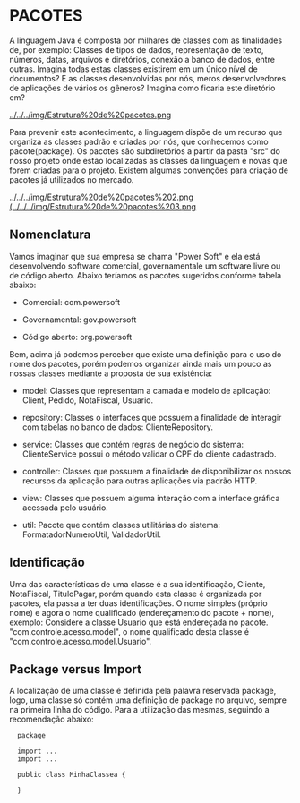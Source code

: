 # PACOTES

A linguagem Java é composta por milhares de classes com as finalidades de, por exemplo: Classes de tipos de dados, representação de texto, números, datas, arquivos e diretórios, conexão a banco de dados, entre outras. Imagina todas estas classes existirem em um único nível de documentos? E as classes desenvolvidas por nós, meros desenvolvedores de aplicações de vários os gêneros? Imagina como ficaria este diretório em?

[../../../img/Estrutura%20de%20pacotes.png](../../../img/Estrutura%20de%20pacotes.png)

Para prevenir este acontecimento, a linguagem dispõe de um recurso que organiza as classes padrão e criadas por nós, que conhecemos como pacote(package). Os pacotes são subdiretórios a partir da pasta "src" do nosso projeto onde estão localizadas as classes da linguagem e novas que forem criadas para o projeto. Existem algumas convenções para criação de pacotes já utilizados no mercado.

[../../../img/Estrutura%20de%20pacotes%202.png](../../../img/Estrutura%20de%20pacotes%202.png) [(../../../img/Estrutura%20de%20pacotes%203.png](../../../img/Estrutura%20de%20pacotes%203.png)

## Nomenclatura

Vamos imaginar que sua empresa se chama "Power Soft" e ela está desenvolvendo software comercial, governamentale um software livre ou de código aberto. Abaixo teríamos os pacotes sugeridos conforme tabela abaixo:

- Comercial: com.powersoft

- Governamental: gov.powersoft

- Código aberto: org.powersoft

Bem, acima já podemos perceber que existe uma definição para o uso do nome dos pacotes, porém podemos organizar ainda mais um pouco as nossas classes mediante a proposta de sua existência:

- model: Classes que representam a camada e modelo de aplicação:
  Client, Pedido, NotaFiscal, Usuario.

- repository: Classes o interfaces que possuem a finalidade de interagir com tabelas no banco de dados: ClienteRepository.

- service: Classes que contém regras de negócio do sistema: ClienteService possui o método validar o CPF do cliente cadastrado.

- controller: Classes que possuem a finalidade de disponibilizar os nossos recursos da aplicação para outras aplicações via padrão HTTP.

- view: Classes que possuem alguma interação com a interface gráfica acessada pelo usuário.

- util: Pacote que contém classes utilitárias do sistema:
  FormatadorNumeroUtil, ValidadorUtil.

## Identificação

Uma das características de uma classe é a sua identificação, Cliente, NotaFiscal, TituloPagar, porém quando esta classe é organizada por pacotes, ela passa a ter duas identificações. O nome simples (próprio nome) e agora o nome qualificado (endereçamento do pacote + nome), exemplo: Considere a classe Usuario que está endereçada no pacote.
"com.controle.acesso.model", o nome qualificado desta classe é "com.controle.acesso.model.Usuario".

## Package versus Import

A localização de uma classe é definida pela palavra reservada package, logo, uma classe só contém uma definição de package no arquivo, sempre na primeira linha do código. Para a utilização das mesmas, seguindo a recomendação abaixo:

      package

      import ...
      import ...

      public class MinhaClassea {

      }
